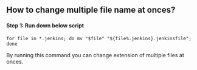 ## How to change multiple file name at onces?

#### Step 1: Run down below script 
```
for file in *.jenkins; do mv "$file" "${file%.jenkins}.jenkinsfile"; done
```
By running this command you can change extension of multiple files at onces.
